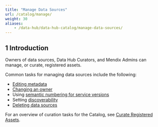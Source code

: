 ```yaml
---
title: "Manage Data Sources"
url: /catalog/manage/
weight: 30
aliases:
    - /data-hub/data-hub-catalog/manage-data-sources/
---
```

## 1 Introduction

Owners of data sources, Data Hub Curators, and Mendix Admins can manage, or curate, registered assets.

Common tasks for managing data sources include the following:

* [Editing metadata](/catalog/manage-data-sources/curate/#curate-application)
* [Changing an owner](/catalog/manage-data-sources/curate/#changing-owners) 
* Using [semantic numbering for service versions](/refguide/consumed-odata-service/#semantic)
* Setting [discoverability](/catalog/manage-data-sources/curate/#discoverability)
* [Deleting data sources](/catalog/manage-data-sources/curate/#delete-data-source)

For an overview of curation tasks for the Catalog, see [Curate Registered Assets](/catalog/manage-data-sources/curate/).
